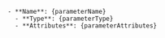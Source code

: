     - **Name**: {parameterName}
      - **Type**: {parameterType}
      - **Attributes**: {parameterAttributes}